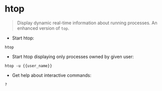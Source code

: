 # htop

> Display dynamic real-time information about running processes.  An enhanced version of `top`.

- Start htop:

`htop`

- Start htop displaying only processes owned by given user:

`htop -u {{user_name}}`

- Get help about interactive commands:

`?`
